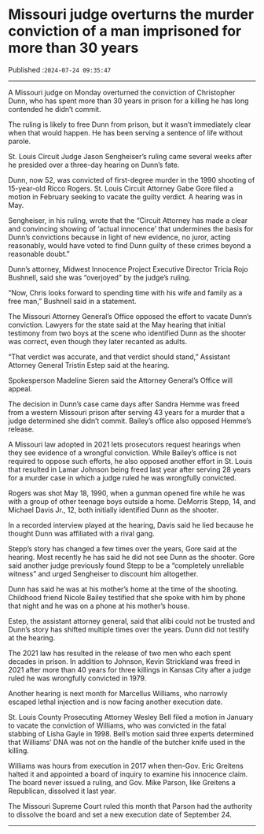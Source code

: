 # Missouri judge overturns the murder conviction of a man imprisoned for more than 30 years

Published :`2024-07-24 09:35:47`

---

A Missouri judge on Monday overturned the conviction of Christopher Dunn, who has spent more than 30 years in prison for a killing he has long contended he didn’t commit.

The ruling is likely to free Dunn from prison, but it wasn’t immediately clear when that would happen. He has been serving a sentence of life without parole.

St. Louis Circuit Judge Jason Sengheiser’s ruling came several weeks after he presided over a three-day hearing on Dunn’s fate.

Dunn, now 52, was convicted of first-degree murder in the 1990 shooting of 15-year-old Ricco Rogers. St. Louis Circuit Attorney Gabe Gore filed a motion in February seeking to vacate the guilty verdict. A hearing was in May.

Sengheiser, in his ruling, wrote that the “Circuit Attorney has made a clear and convincing showing of ‘actual innocence’ that undermines the basis for Dunn’s convictions because in light of new evidence, no juror, acting reasonably, would have voted to find Dunn guilty of these crimes beyond a reasonable doubt.”

Dunn’s attorney, Midwest Innocence Project Executive Director Tricia Rojo Bushnell, said she was “overjoyed” by the judge’s ruling.

“Now, Chris looks forward to spending time with his wife and family as a free man,” Bushnell said in a statement.

The Missouri Attorney General’s Office opposed the effort to vacate Dunn’s conviction. Lawyers for the state said at the May hearing that initial testimony from two boys at the scene who identified Dunn as the shooter was correct, even though they later recanted as adults.

“That verdict was accurate, and that verdict should stand,” Assistant Attorney General Tristin Estep said at the hearing.

Spokesperson Madeline Sieren said the Attorney General’s Office will appeal.

The decision in Dunn’s case came days after Sandra Hemme was freed from a western Missouri prison after serving 43 years for a murder that a judge determined she didn’t commit. Bailey’s office also opposed Hemme’s release.

A Missouri law adopted in 2021 lets prosecutors request hearings when they see evidence of a wrongful conviction. While Bailey’s office is not required to oppose such efforts, he also opposed another effort in St. Louis that resulted in Lamar Johnson being freed last year after serving 28 years for a murder case in which a judge ruled he was wrongfully convicted.

Rogers was shot May 18, 1990, when a gunman opened fire while he was with a group of other teenage boys outside a home. DeMorris Stepp, 14, and Michael Davis Jr., 12, both initially identified Dunn as the shooter.

In a recorded interview played at the hearing, Davis said he lied because he thought Dunn was affiliated with a rival gang.

Stepp’s story has changed a few times over the years, Gore said at the hearing. Most recently he has said he did not see Dunn as the shooter. Gore said another judge previously found Stepp to be a “completely unreliable witness” and urged Sengheiser to discount him altogether.

Dunn has said he was at his mother’s home at the time of the shooting. Childhood friend Nicole Bailey testified that she spoke with him by phone that night and he was on a phone at his mother’s house.

Estep, the assistant attorney general, said that alibi could not be trusted and Dunn’s story has shifted multiple times over the years. Dunn did not testify at the hearing.

The 2021 law has resulted in the release of two men who each spent decades in prison. In addition to Johnson, Kevin Strickland was freed in 2021 after more than 40 years for three killings in Kansas City after a judge ruled he was wrongfully convicted in 1979.

Another hearing is next month for Marcellus Williams, who narrowly escaped lethal injection and is now facing another execution date.

St. Louis County Prosecuting Attorney Wesley Bell filed a motion in January to vacate the conviction of Williams, who was convicted in the fatal stabbing of Lisha Gayle in 1998. Bell’s motion said three experts determined that Williams’ DNA was not on the handle of the butcher knife used in the killing.

Williams was hours from execution in 2017 when then-Gov. Eric Greitens halted it and appointed a board of inquiry to examine his innocence claim. The board never issued a ruling, and Gov. Mike Parson, like Greitens a Republican, dissolved it last year.

The Missouri Supreme Court ruled this month that Parson had the authority to dissolve the board and set a new execution date of September 24.

---

